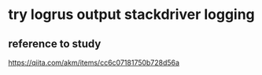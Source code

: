 # try logrus output stackdriver logging

## reference to study
https://qiita.com/akm/items/cc6c07181750b728d56a
